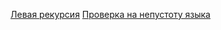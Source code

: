 [Левая рекурсия](https://neerc.ifmo.ru/wiki/index.php?title=%D0%A3%D1%81%D1%82%D1%80%D0%B0%D0%BD%D0%B5%D0%BD%D0%B8%D0%B5_%D0%BB%D0%B5%D0%B2%D0%BE%D0%B9_%D1%80%D0%B5%D0%BA%D1%83%D1%80%D1%81%D0%B8%D0%B8)
[Проверка на непустоту языка](https://studopedia.su/9_109645_algoritm-opredeleniya-pustoti-yazika.html)